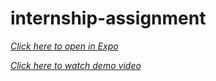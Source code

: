 # internship-assignment

*[Click here to open in Expo](https://expo.io/@shubham0804/geek-synergy-assignment)*

*[Click here to watch demo video](https://youtu.be/xo6XM00G0uo)*
